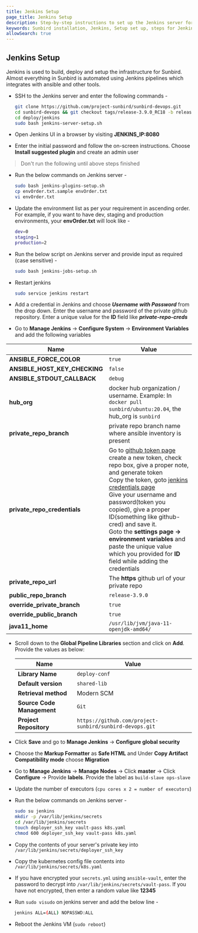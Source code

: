 ```yaml
---
title: Jenkins Setup
page_title: Jenkins Setup
description: Step-by-step instructions to set up the Jenkins server for the Sunbird installation
keywords: Sunbird installation, Jenkins, Setup set up, steps for Jenkins installation
allowSearch: true
---
```



## Jenkins Setup

Jenkins is used to build, deploy and setup the infrastructure for Sunbird. Almost everything in Sunbird is automated using Jenkins pipelines which integrates with ansible and other tools.

- SSH to the Jenkins server and enter the following commands -

     ```bash
     git clone https://github.com/project-sunbird/sunbird-devops.git
     cd sunbird-devops && git checkout tags/release-3.9.0_RC18 -b release-3.9.0_RC18
     cd deploy/jenkins
     sudo bash jenkins-server-setup.sh
     ```

- Open Jenkins UI in a browser by visiting **JENKINS_IP:8080**

- Enter the initial password and follow the on-screen instructions. Choose **Install suggested plugin** and create an admin user

> Don't run the following until above steps finished
- Run the below commands on Jenkins server -

    ```bash
    sudo bash jenkins-plugins-setup.sh
    cp envOrder.txt.sample envOrder.txt
    vi envOrder.txt
    ```

- Update the environment list as per your requirement in ascending order. For example, if you want to have dev, staging and production environments, your **envOrder.txt** will look like -

    ```bash
    dev=0
    staging=1
    production=2
    ```

- Run the below script on Jenkins server and provide input as required (case sensitive) -

    ```bash
    sudo bash jenkins-jobs-setup.sh
    ```

- Restart jenkins

    ```bash
    sudo service jenkins restart
    ```

- Add a credential in Jenkins and choose **_Username with Password_** from the drop down. Enter the username and password of the private github repository. Enter a unique value for the **ID** field like **_private-repo-creds_**

- Go to **Manage Jenkins** -> **Configure System** -> **Environment Variables** and add the following variables

| **Name**                      | **Value**                                                                                                                                                                                                                                                                                                                                                                                                                                                                                                                                    |
|-------------------------------|----------------------------------------------------------------------------------------------------------------------------------------------------------------------------------------------------------------------------------------------------------------------------------------------------------------------------------------------------------------------------------------------------------------------------------------------------------------------------------------------------------------------------------------------|
| **ANSIBLE_FORCE_COLOR**       | `true`                                                                                                                                                                                                                                                                                                                                                                                                                                                                                                                                       |
| **ANSIBLE_HOST_KEY_CHECKING** | `false`                                                                                                                                                                                                                                                                                                                                                                                                                                                                                                                                      |
| **ANSIBLE_STDOUT_CALLBACK**   | `debug`                                                                                                                                                                                                                                                                                                                                                                                                                                                                                                                                      |
| **hub_org**                   | docker hub organization / username. Example: In `docker pull sunbird/ubuntu:20.04`, the hub_org is `sunbird`                                                                                                                                                                                                                                                                                                                                                                                                                                 |
| **private_repo_branch**       | private repo branch name where ansible inventory is present                                                                                                                                                                                                                                                                                                                                                                                                                                                                                  |
| **private_repo_credentials**  | Go to [github token page](https://github.com/settings/tokens/new) create a new token, check repo box, give a proper note, and generate token<br>Copy the token, goto [jenkins credentials page](http://jenkins_ip:8080/credentials/store/system/domain/_/newCredentials)<br>Give your username and password(token you copied), give a proper ID(something like github-cred) and save it.<br> Goto the **settings page -> environment variables** and paste the unique value which you provided for **ID** field while adding the credentials |
| **private_repo_url**          | The **https** github url of your private repo                                                                                                                                                                                                                                                                                                                                                                                                                                                                                                |
| **public_repo_branch**        | `release-3.9.0`                                                                                                                                                                                                                                                                                                                                                                                                                                                                                                                              |
| **override_private_branch**   | `true`                                                                                                                                                                                                                                                                                                                                                                                                                                                                                                                                       |
| **override_public_branch**    | `true`                                                                                                                                                                                                                                                                                                                                                                                                                                                                                                                                       |
| **java11_home**               | `/usr/lib/jvm/java-11-openjdk-amd64/`                                                                                                                                                                                                                                                                                                                                                                                                                                                                                                        |

- Scroll down to the **Global Pipeline Libraries** section and click on **Add**. Provide the values as below:

    |**Name**|**Value**|
    |-------|--------|
    |**Library Name**|`deploy-conf`|
    |**Default version**|`shared-lib`
    |**Retrieval method**|Modern SCM|
    |**Source Code Management**|`Git`|
    |**Project Repository**|`https://github.com/project-sunbird/sunbird-devops.git`|

- Click **Save** and go to **Manage Jenkins** -> **Configure global security**

- Choose the **Markup Formatter** as **Safe HTML** and Under **Copy Artifact Compatibility mode**  choose **Migration**

- Go to **Manage Jenkins** -> **Manage Nodes** -> Click **master** -> Click **Configure** -> Provide **labels**. Provide the label as `build-slave ops-slave`

- Update the number of executors (`cpu cores x 2 = number of executors`)

- Run the below commands on Jenkins server -

    ```bash
    sudo su jenkins
    mkdir -p /var/lib/jenkins/secrets
    cd /var/lib/jenkins/secrets
    touch deployer_ssh_key vault-pass k8s.yaml
    chmod 600 deployer_ssh_key vault-pass k8s.yaml
    ```

- Copy the contents of your server's private key into `/var/lib/jenkins/secrets/deployer_ssh_key`  

- Copy the kubernetes config file contents into `/var/lib/jenkins/secrets/k8s.yaml`

- If you have encrypted your `secrets.yml` using `ansible-vault`, enter the password to decrypt into `/var/lib/jenkins/secrets/vault-pass`. If you have not encrypted, then enter a random value like **12345**

- Run `sudo visudo` on jenkins server and add the below line -

 ```bash
    jenkins ALL=(ALL) NOPASSWD:ALL
 ```

- Reboot the Jenkins VM (`sudo reboot`)
